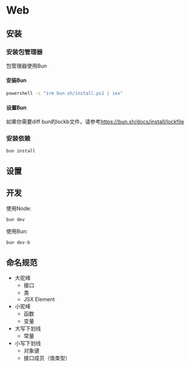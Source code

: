 # Web

## 安装

### 安装包管理器

包管理器使用Bun

#### 安装Bun

  ```bash
  powershell -c "irm bun.sh/install.ps1 | iex"
  ```

#### 设置Bun

  如果你需要diff bun的lockb文件，请参考<https://bun.sh/docs/install/lockfile>

### 安装依赖

  ```bash
  bun install
  ```

## 设置



## 开发

使用Node:

```bash
bun dev
```

使用Bun:

```bash
bun dev-b
```

## 命名规范

- 大驼峰
  - 接口
  - 类
  - JSX Element
- 小驼峰
  - 函数
  - 变量
- 大写下划线
  - 常量
- 小写下划线
  - 对象键
  - 接口成员（值类型）
